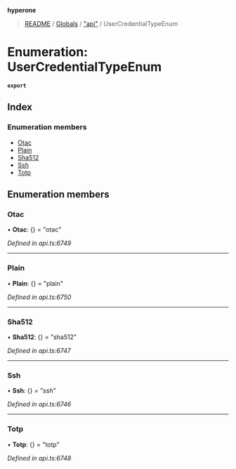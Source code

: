 **hyperone**

> [README](../README.md) / [Globals](../globals.md) / ["api"](../modules/_api_.md) / UserCredentialTypeEnum

# Enumeration: UserCredentialTypeEnum

**`export`** 

## Index

### Enumeration members

* [Otac](_api_.usercredentialtypeenum.md#otac)
* [Plain](_api_.usercredentialtypeenum.md#plain)
* [Sha512](_api_.usercredentialtypeenum.md#sha512)
* [Ssh](_api_.usercredentialtypeenum.md#ssh)
* [Totp](_api_.usercredentialtypeenum.md#totp)

## Enumeration members

### Otac

•  **Otac**: {} = "otac"

*Defined in api.ts:6749*

___

### Plain

•  **Plain**: {} = "plain"

*Defined in api.ts:6750*

___

### Sha512

•  **Sha512**: {} = "sha512"

*Defined in api.ts:6747*

___

### Ssh

•  **Ssh**: {} = "ssh"

*Defined in api.ts:6746*

___

### Totp

•  **Totp**: {} = "totp"

*Defined in api.ts:6748*

